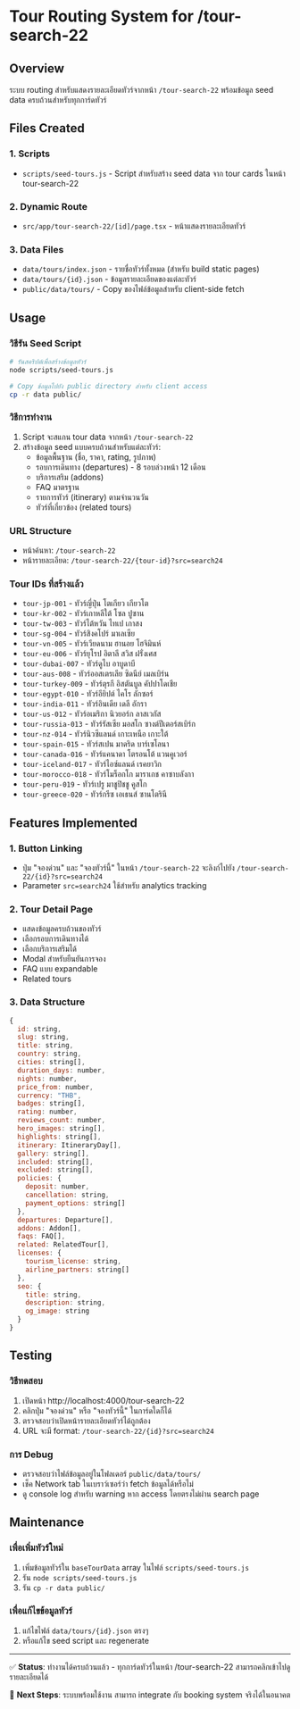 # Tour Routing System for /tour-search-22

## Overview
ระบบ routing สำหรับแสดงรายละเอียดทัวร์จากหน้า `/tour-search-22` พร้อมข้อมูล seed data ครบถ้วนสำหรับทุกการ์ดทัวร์

## Files Created

### 1. Scripts
- `scripts/seed-tours.js` - Script สำหรับสร้าง seed data จาก tour cards ในหน้า tour-search-22

### 2. Dynamic Route
- `src/app/tour-search-22/[id]/page.tsx` - หน้าแสดงรายละเอียดทัวร์

### 3. Data Files
- `data/tours/index.json` - รายชื่อทัวร์ทั้งหมด (สำหรับ build static pages)
- `data/tours/{id}.json` - ข้อมูลรายละเอียดของแต่ละทัวร์
- `public/data/tours/` - Copy ของไฟล์ข้อมูลสำหรับ client-side fetch

## Usage

### วิธีรัน Seed Script
```bash
# รันสคริปต์เพื่อสร้างข้อมูลทัวร์
node scripts/seed-tours.js

# Copy ข้อมูลไปยัง public directory สำหรับ client access
cp -r data public/
```

### วิธีการทำงาน
1. Script จะสแกน tour data จากหน้า `/tour-search-22` 
2. สร้างข้อมูล seed แบบครบถ้วนสำหรับแต่ละทัวร์:
   - ข้อมูลพื้นฐาน (ชื่อ, ราคา, rating, รูปภาพ)
   - รอบการเดินทาง (departures) - 8 รอบล่วงหน้า 12 เดือน
   - บริการเสริม (addons)
   - FAQ มาตรฐาน
   - รายการทัวร์ (itinerary) ตามจำนวนวัน
   - ทัวร์ที่เกี่ยวข้อง (related tours)

### URL Structure
- หน้าค้นหา: `/tour-search-22`
- หน้ารายละเอียด: `/tour-search-22/{tour-id}?src=search24`

### Tour IDs ที่สร้างแล้ว
- `tour-jp-001` - ทัวร์ญี่ปุ่น โตเกียว เกียวโต
- `tour-kr-002` - ทัวร์เกาหลีใต้ โซล ปูซาน  
- `tour-tw-003` - ทัวร์ไต้หวัน ไทเป เกาสง
- `tour-sg-004` - ทัวร์สิงคโปร์ มาเลเซีย
- `tour-vn-005` - ทัวร์เวียดนาม ฮานอย โฮจิมินห์
- `tour-eu-006` - ทัวร์ยุโรป อิตาลี สวิส ฝรั่งเศส
- `tour-dubai-007` - ทัวร์ดูไบ อาบูดาบี
- `tour-aus-008` - ทัวร์ออสเตรเลีย ซิดนีย์ เมลเบิร์น
- `tour-turkey-009` - ทัวร์ตุรกี อิสตันบูล คัปปาโดเชีย
- `tour-egypt-010` - ทัวร์อียิปต์ ไคโร ลักซอร์
- `tour-india-011` - ทัวร์อินเดีย เดลี อักรา
- `tour-us-012` - ทัวร์อเมริกา นิวยอร์ก ลาสเวกัส
- `tour-russia-013` - ทัวร์รัสเซีย มอสโก ซางต์ปีเตอร์สเบิร์ก
- `tour-nz-014` - ทัวร์นิวซีแลนด์ เกาะเหนือ เกาะใต้
- `tour-spain-015` - ทัวร์สเปน มาดริด บาร์เซโลนา
- `tour-canada-016` - ทัวร์แคนาดา โตรอนโต้ แวนคูเวอร์
- `tour-iceland-017` - ทัวร์ไอซ์แลนด์ เรคยาวิก
- `tour-morocco-018` - ทัวร์โมร็อกโก มาราเกช คาซาบลังกา
- `tour-peru-019` - ทัวร์เปรู มาชูปิชชู คูสโก
- `tour-greece-020` - ทัวร์กรีซ เอเธนส์ ซานโตรินี

## Features Implemented

### 1. Button Linking
- ปุ่ม "จองด่วน" และ "จองทัวร์นี้" ในหน้า `/tour-search-22` จะลิงก์ไปยัง `/tour-search-22/{id}?src=search24`
- Parameter `src=search24` ใช้สำหรับ analytics tracking

### 2. Tour Detail Page
- แสดงข้อมูลครบถ้วนของทัวร์
- เลือกรอบการเดินทางได้
- เลือกบริการเสริมได้
- Modal สำหรับยืนยันการจอง
- FAQ แบบ expandable
- Related tours

### 3. Data Structure
```javascript
{
  id: string,
  slug: string,
  title: string,
  country: string,
  cities: string[],
  duration_days: number,
  nights: number,
  price_from: number,
  currency: "THB",
  badges: string[],
  rating: number,
  reviews_count: number,
  hero_images: string[],
  highlights: string[],
  itinerary: ItineraryDay[],
  gallery: string[],
  included: string[],
  excluded: string[],
  policies: {
    deposit: number,
    cancellation: string,
    payment_options: string[]
  },
  departures: Departure[],
  addons: Addon[],
  faqs: FAQ[],
  related: RelatedTour[],
  licenses: {
    tourism_license: string,
    airline_partners: string[]
  },
  seo: {
    title: string,
    description: string,
    og_image: string
  }
}
```

## Testing

### วิธีทดสอบ
1. เปิดหน้า http://localhost:4000/tour-search-22
2. คลิกปุ่ม "จองด่วน" หรือ "จองทัวร์นี้" ในการ์ดใดก็ได้
3. ตรวจสอบว่าเปิดหน้ารายละเอียดทัวร์ได้ถูกต้อง
4. URL จะมี format: `/tour-search-22/{id}?src=search24`

### การ Debug
- ตรวจสอบว่าไฟล์ข้อมูลอยู่ในโฟลเดอร์ `public/data/tours/`
- เช็ค Network tab ในเบราว์เซอร์ว่า fetch ข้อมูลได้หรือไม่
- ดู console log สำหรับ warning หาก access โดยตรงไม่ผ่าน search page

## Maintenance

### เพื่อเพิ่มทัวร์ใหม่
1. เพิ่มข้อมูลทัวร์ใน `baseTourData` array ในไฟล์ `scripts/seed-tours.js`
2. รัน `node scripts/seed-tours.js`
3. รัน `cp -r data public/`

### เพื่อแก้ไขข้อมูลทัวร์
1. แก้ไขไฟล์ `data/tours/{id}.json` ตรงๆ
2. หรือแก้ไข seed script และ regenerate

---

✅ **Status**: ทำงานได้ครบถ้วนแล้ว - ทุกการ์ดทัวร์ในหน้า /tour-search-22 สามารถคลิกเข้าไปดูรายละเอียดได้

🚀 **Next Steps**: ระบบพร้อมใช้งาน สามารถ integrate กับ booking system จริงได้ในอนาคต